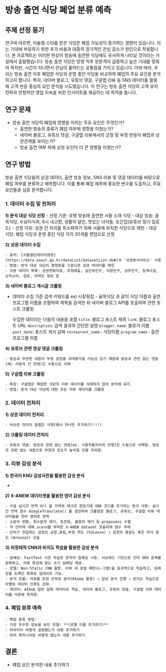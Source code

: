 # 방송 출연 식당 폐업 분류 예측

## 주제 선정 동기

연구에 따르면, 미슐랭 스타를 받은 식당은 폐업 가능성이 증가하는 경향이 있습니다. 이는 기대에 부응하기 위한 추가 비용과 대중의 장기적인 관심 감소가 원인으로 작용합니다. 본 프로젝트는 이러한 현상이 방송에 출연한 식당에도 유사하게 나타날 것이라는 가설에서 출발했습니다. 방송 출연 식당은 방영 직후 방문객이 급증하고 높은 기대를 맞춰야 하지만, 시간이 지나면서 관심이 줄어드는 공통점을 가지고 있습니다.
이에 따라, 우리는 방송 출연 이후 폐업한 식당과 운영 중인 식당을 비교하여 폐업의 주요 요인을 분석하고자 합니다. 특히, 네이버 블로그, 유튜브 댓글, 구글맵 리뷰 등 SNS 데이터를 활용해 고객 반응 중심의 요인 분석을 시도했습니다. 이 연구는 방송 출연 식당의 고객 유지 전략과 안정적인 영업 지속을 위한 인사이트를 제공하는 데 목적을 둡니다.

## 연구 문제

- 방송 출연 식당의 폐업에 영향을 미치는 주요 요인은 무엇인가?
  - 출연한 방송의 종류가 폐업 여부에 영향을 미쳤는가?
  - 네이버 블로그, 유튜브 댓글, 구글맵 리뷰에서의 긍정 및 부정 반응이 폐업과 상관관계를 보이는가?
  - 방송 출연 여부 외에 상권 요인이 더 큰 영향을 미쳤는가?

## 연구 방법

방송 출연 식당들의 상권 데이터, 출연 방송 정보, SNS 리뷰 및 댓글 데이터를 바탕으로 폐업 여부를 분류하고 예측합니다. 이를 통해 폐업 예측에 중요한 변수를 도출하고, 주요 요인들을 심층 분석합니다.

### 1. 데이터 수집 및 전처리
**1) 분석 대상 식당 선정**
    - 선정 기준: 유명 방송에 출연한 서울 소재 식당
    - 대상 방송: 골목식당, 수요미식회, 6시 내고향, 생활의 달인, 맛있는 녀석들, 또간집(유튜브 정기 업로드)
    - 선정 이유: 상권 간 차이를 최소화하기 위해 서울에 위치한 식당으로 제한
    - 대상 식당: 폐업 식당과 운영 중인 식당 각각 20개를 랜덤으로 선정
    
**2) 상권 데이터 수집**

    - 출처: [서울열린데이터광장](https://data.seoul.go.kr/dataList/datasetList.do#)의 '상권분석서비스' 사용
    - 방법: 분석 대상 식당의 행정동을 기준으로 상권 데이터를 매칭
    - 사용 데이터 목록: 상권변화지표, 추정매출, 길단위인구, 직장인구, 상주인구, 집객시설, 소득소비, 점포, 아파트 정보 등

**3) 네이버 블로그 게시글 크롤링**

   - 데이터 수집 기준
     검색 키워드를 ex) 시장횟집 - 골목식당 과 같이 식당 이름과 출연 프로그램 이름을 조합하여 제목을 검색한 뒤 
     네이버 블로그 API를 호출하여 관련 포스트 크롤링
      
      수집한 데이터는 다음의 내용을 포함
      `title`: 블로그 포스트 제목
      `link`: 블로그 포스트 URL
      `description`: 검색 결과의 간단한 설명
      `blogger_name`: 블로거 이름 
      `post_date`: 포스트 게시 날짜
      `restaurant_name` : 식당이름
      `program_name` : 출연 프로그램 이름
  
**4) 유튜브 관련 영상 댓글 크롤링**

    - 방송과 무관한 내용이 부정 감정을 과대평가할 가능성 있기 때문에 방송과 관련 없는 댓글(예: 사용자 간 언쟁)은 수동으로 삭제
   
**5) 구글맵 리뷰 크롤링**

    - 특징: 구글맵은 폐업한 식당의 리뷰 데이터를 삭제하지 않아 분석에 유리
    - 방법: 분석 대상 식당에 대한 모든 리뷰 데이터를 크롤링

### 2. 데이터 전처리
**1) 상권 데이터 전처리**

    - 비슷한 의미의 칼럼은 삭제(예시 하나만 추가하기!!!!)

**2) 크롤링 데이터 전처리**

    - 유튜브 댓글: 방송과 관련 없는 댓글(ex. 사용자들끼리의 언쟁)은 수동으로 삭제함. 방송과 관련 없는 내용으로 부정의 정도가 높아질 것을 우려함.

### 3. 리뷰 감성 분석
**1) 한국어 KNU 감성사전을 활용한 감성 분석**

- 

**2) X-ANEW 데이터셋을 활용한 영어 감성 분석**

    - 구글 실시간 번역 Url 을 가져와 매크로 편집기에 VBA 코드를 추가하는 방식 사용: 실시간 번역 함수 GoogleTranslate() 를 생성하여 크롤링한 블로그, 유튜브, 구글맵 리뷰 데이터들을 전부 영어로 번역
    - 소문자 변환, 특수문자 제거, 토큰화, 불용어 제거 등 prepocess 수행
    - 각 단어에 대해 score를 부여한 X-ANEW dataset 호출하여 점수 부여
    - 단어가 전달하는 감정의 긍정,중립,부정 척도 (Valence) / 감정의 흥분도 혹은 자극 정도 (Arousal) 산출

**3) 비정태적 CNN과 비지도 학습을 활용한 감성 분석**

    - 임베딩: FastText 사전 학습된 한국어 임베딩 사용. 서브워드 기반으로 단어 OOV 문제를 완화하고, 리뷰 특성에 맞는 초기 임베딩 제공.
    - 모델: Non-Static CNN 활용. 리뷰 내 로컬 패턴(n-그램)을 효과적으로 학습하고, 임베딩을 도메인 특화로 업데이트 가능.
    - 분석 흐름: 리뷰를 문장 단위로 분리(Kkoma 활용) → 감성 분석 진행 → 반지도 학습으로 라벨링 데이터 신뢰도 강화.
    - 데이터: AIHub 일반 담화 데이터로 학습, 네이버 블로그, 유튜브 댓글, 구글맵 리뷰 데이터를 사용해 최적화.

### 4. 폐업 분류 예측

    - 폐업 분류 방법: 
    - 가장 우수한 성능을 보인 모델: **(모델 이름 추가하기)**
    - 파라미터 어떻게 설정했는지 내용 추가하기
    - 피처 엔지니어링 어떻게 했는지 내용 추가하기

## 결론

- 폐업 요인 분석한 내용 추가하기
